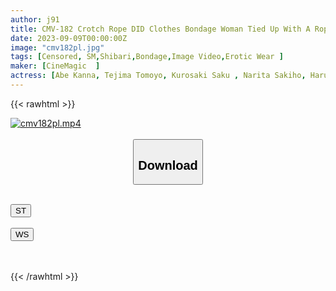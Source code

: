 ```yaml
---
author: j91
title: CMV-182 Crotch Rope DID Clothes Bondage Woman Tied Up With A Rope And Writhing In Pain 6
date: 2023-09-09T00:00:00Z
image: "cmv182pl.jpg"
tags: [Censored, SM,Shibari,Bondage,Image Video,Erotic Wear	]
maker: [CineMagic  ]
actress: [Abe Kanna, Tejima Tomoyo, Kurosaki Saku , Narita Sakiho, Harukawa Rino, Mori Chisato, Noau Ika ]
---
```



{{< rawhtml >}}

<div class="video" data-videoid="022AVzAL86hb3zP">
    <a href="javascript:;">
        <img src="https://my.j91.asia/posts/cmv182pl/cmv182pl.jpg" width="WIDTH" height="HEIGHT" alt="cmv182pl.mp4" loading="lazy">
    </a>
</div>

<script type="text/javascript" src="https://j91.asia/asset/on-demand-st.js"></script>

<br>
  <link rel="stylesheet" href="https://j91.asia/asset/bs5.css">
  
  <center>
  <button class="btn btn-primary" type="button" data-bs-toggle="collapse" data-bs-target=".multi-collapse" aria-expanded="false" aria-controls="multiCollapseExample1 multiCollapseExample2"><h2>Download</h2></button></center>
</p>
<div class="row">
  <div class="col">
    <div class="collapse multi-collapse" id="multiCollapseExample1">
      <div class="card card-body">
	      	      <br>
<div class="buttons">  
<a href="https://streamtape.to/v/022AVzAL86hb3zP"><button class="btn-hover color-3"><i class="fa fa-download"></i> ST</button></a></div>
    </div>
  </div>
</div>
  <div class="col">
    <div class="collapse multi-collapse" id="multiCollapseExample2">
      <div class="card card-body">
	      <br>
<div class="buttons">
    <a href="https://wolfstream.tv/u6js598pxkae"><button class="btn-hover color-9"><i class="fa fa-download"></i> WS</button></a></div>
<br><br>
      </div>
    </div>
  </div>
</div>

{{< /rawhtml >}}
